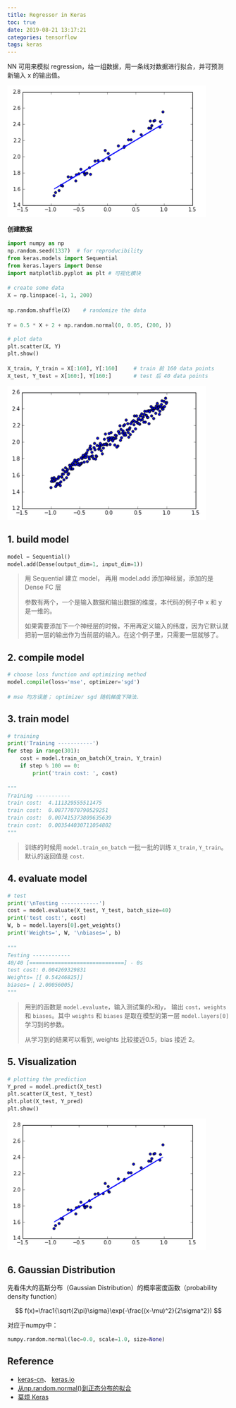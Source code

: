 ```yaml
---
title: Regressor in Keras
toc: true
date: 2019-08-21 13:17:21
categories: tensorflow
tags: keras
---
```


NN 可用来模拟 regression，给一组数据，用一条线对数据进行拟合，并可预测新输入 x 的输出值。

<!-- more -->

<img src="/images/tensorflow/keras-regressor-1.2-1.png" width="450" alt="Regressor in Keras"/>

**创建数据**

```python
import numpy as np
np.random.seed(1337)  # for reproducibility
from keras.models import Sequential
from keras.layers import Dense
import matplotlib.pyplot as plt # 可视化模块

# create some data
X = np.linspace(-1, 1, 200)

np.random.shuffle(X)    # randomize the data

Y = 0.5 * X + 2 + np.random.normal(0, 0.05, (200, ))
```


```python
# plot data
plt.scatter(X, Y)
plt.show()

X_train, Y_train = X[:160], Y[:160]     # train 前 160 data points
X_test, Y_test = X[160:], Y[160:]       # test 后 40 data points
```

<img src="/images/tensorflow/keras-regressor-1.2-2.png" width="450" />

## 1. build model


```python
model = Sequential()
model.add(Dense(output_dim=1, input_dim=1))
```
      
> 用 Sequential 建立 model， 再用 model.add 添加神经层，添加的是 Dense FC 层
>
> 参数有两个，一个是输入数据和输出数据的维度，本代码的例子中 x 和 y 是一维的。
>
> 如果需要添加下一个神经层的时候，不用再定义输入的纬度，因为它默认就把前一层的输出作为当前层的输入。在这个例子里，只需要一层就够了。

## 2. compile model

```python
# choose loss function and optimizing method
model.compile(loss='mse', optimizer='sgd')

# mse 均方误差； optimizer sgd 随机梯度下降法.
```

## 3. train model


```python
# training
print('Training -----------')
for step in range(301):
    cost = model.train_on_batch(X_train, Y_train)
    if step % 100 == 0:
        print('train cost: ', cost)

"""
Training -----------
train cost:  4.111329555511475
train cost:  0.08777070790529251
train cost:  0.007415373809635639
train cost:  0.003544030711054802
"""
```

> 训练的时候用 `model.train_on_batch` 一批一批的训练 `X_train`, `Y_train`。默认的返回值是 `cost`.

## 4. evaluate model


```python
# test
print('\nTesting ------------')
cost = model.evaluate(X_test, Y_test, batch_size=40)
print('test cost:', cost)
W, b = model.layers[0].get_weights()
print('Weights=', W, '\nbiases=', b)

"""
Testing ------------
40/40 [==============================] - 0s
test cost: 0.004269329831
Weights= [[ 0.54246825]] 
biases= [ 2.00056005]
"""
```

> 用到的函数是 `model.evaluate`，输入测试集的`x`和`y`， 输出 `cost`，`weights` 和 `biases`。其中 `weights` 和 `biases` 是取在模型的第一层 `model.layers[0]` 学习到的参数。
> 
> 从学习到的结果可以看到, weights 比较接近0.5，bias 接近 2。

## 5. Visualization


```python
# plotting the prediction
Y_pred = model.predict(X_test)
plt.scatter(X_test, Y_test)
plt.plot(X_test, Y_pred)
plt.show()

```

<img src="/images/tensorflow/keras-regressor-1.2-3.png" width="450" />

## 6. Gaussian Distribution

先看伟大的高斯分布（Gaussian Distribution）的概率密度函数（probability density function）

$$
f(x)=\frac1{\sqrt{2\pi}\sigma}\exp(-\frac{(x-\mu)^2}{2\sigma^2})
$$

对应于numpy中：

```python
numpy.random.normal(loc=0.0, scale=1.0, size=None)
```

## Reference

- [keras-cn][1]、 [keras.io][2]
- [从np.random.normal()到正态分布的拟合][3]
- [莫烦 Keras][4]

[1]: https://keras-cn.readthedocs.io/en/latest/backend/
[2]: https://keras.io/
[3]: https://blog.csdn.net/lanchunhui/article/details/50163669
[4]: https://morvanzhou.github.io/tutorials/machine-learning/keras/